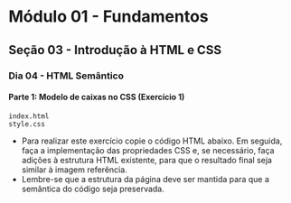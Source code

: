 # Módulo 01 - Fundamentos
## Seção 03 - Introdução à HTML e CSS
### Dia 04 - HTML Semântico

#### Parte 1: Modelo de caixas no CSS (Exercício 1)

    index.html
    style.css

- Para realizar este exercício copie o código HTML abaixo. Em seguida, faça a implementação das propriedades CSS e, se necessário, faça adições à estrutura HTML existente, para que o resultado final seja similar à imagem referência.
- Lembre-se que a estrutura da página deve ser mantida para que a semântica do código seja preservada.